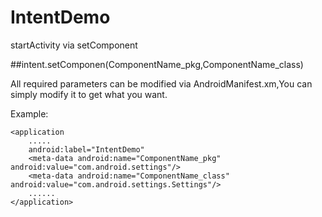 # IntentDemo

startActivity via setComponent

##intent.setComponen(ComponentName_pkg,ComponentName_class)


All required parameters can be modified via AndroidManifest.xm,You can simply modify it to get what you want.

Example:

    <application
        .....        
        android:label="IntentDemo"
        <meta-data android:name="ComponentName_pkg" android:value="com.android.settings"/>
        <meta-data android:name="ComponentName_class" android:value="com.android.settings.Settings"/>
        ......     
    </application>
